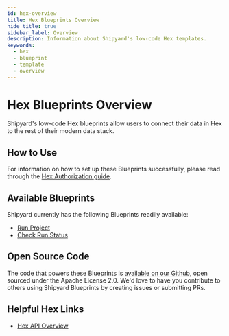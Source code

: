 ```yaml
---
id: hex-overview
title: Hex Blueprints Overview
hide_title: true
sidebar_label: Overview
description: Information about Shipyard's low-code Hex templates.
keywords:
  - hex
  - blueprint
  - template
  - overview
---
```


# Hex Blueprints Overview

Shipyard's low-code Hex blueprints allow users to connect their data in Hex to the rest of their modern data stack.

## How to Use
For information on how to set up these Blueprints successfully, please read through the [Hex Authorization guide](hex-authorization.md).

## Available Blueprints
Shipyard currently has the following Blueprints readily available:
- [Run Project](hex-run-project.md)
- [Check Run Status](hex-check-run-status.md)

## Open Source Code
The code that powers these Blueprints is [available on our Github](https://github.com/shipyardapp/hex-blueprints), open sourced under the Apache License 2.0. We'd love to have you contribute to others using Shipyard Blueprints by creating issues or submitting PRs.

## Helpful Hex Links
- [Hex API Overview](https://learn.hex.tech/docs/develop-logic/hex-api/overview)  